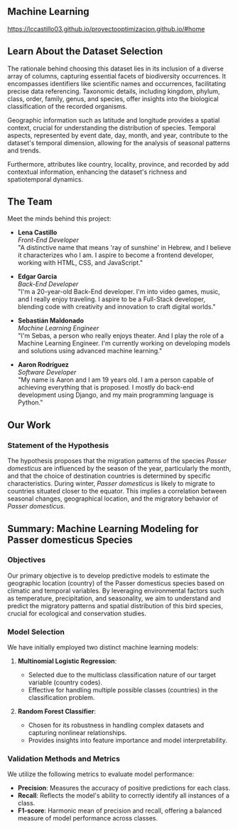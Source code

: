 ## Machine Learning

https://lccastillo03.github.io/proyectooptimizacion.github.io/#home


## Learn About the Dataset Selection

The rationale behind choosing this dataset lies in its inclusion of a diverse array of columns, capturing essential facets of biodiversity occurrences. It encompasses identifiers like scientific names and occurrences, facilitating precise data referencing. Taxonomic details, including kingdom, phylum, class, order, family, genus, and species, offer insights into the biological classification of the recorded organisms.

Geographic information such as latitude and longitude provides a spatial context, crucial for understanding the distribution of species. Temporal aspects, represented by event date, day, month, and year, contribute to the dataset's temporal dimension, allowing for the analysis of seasonal patterns and trends.

Furthermore, attributes like country, locality, province, and recorded by add contextual information, enhancing the dataset's richness and spatiotemporal dynamics.

## The Team

Meet the minds behind this project:

- **Lena Castillo**  
  *Front-End Developer*  
  "A distinctive name that means 'ray of sunshine' in Hebrew, and I believe it characterizes who I am. I aspire to become a frontend developer, working with HTML, CSS, and JavaScript."

- **Edgar Garcia**  
  *Back-End Developer*  
  "I'm a 20-year-old Back-End developer. I'm into video games, music, and I really enjoy traveling. I aspire to be a Full-Stack developer, blending code with creativity and innovation to craft digital worlds."

- **Sebastián Maldonado**  
  *Machine Learning Engineer*  
  "I'm Sebas, a person who really enjoys theater. And I play the role of a Machine Learning Engineer. I'm currently working on developing models and solutions using advanced machine learning."

- **Aaron Rodríguez**  
  *Software Developer*  
  "My name is Aaron and I am 19 years old. I am a person capable of achieving everything that is proposed. I mostly do back-end development using Django, and my main programming language is Python."


## Our Work

### Statement of the Hypothesis

The hypothesis proposes that the migration patterns of the species *Passer domesticus* are influenced by the season of the year, particularly the month, and that the choice of destination countries is determined by specific characteristics. During winter, *Passer domesticus* is likely to migrate to countries situated closer to the equator. This implies a correlation between seasonal changes, geographical location, and the migratory behavior of *Passer domesticus*.

## Summary: Machine Learning Modeling for Passer domesticus Species

### Objectives
Our primary objective is to develop predictive models to estimate the geographic location (country) of the Passer domesticus species based on climatic and temporal variables. By leveraging environmental factors such as temperature, precipitation, and seasonality, we aim to understand and predict the migratory patterns and spatial distribution of this bird species, crucial for ecological and conservation studies.

### Model Selection
We have initially employed two distinct machine learning models:

1. **Multinomial Logistic Regression**:
   - Selected due to the multiclass classification nature of our target variable (country codes).
   - Effective for handling multiple possible classes (countries) in the classification problem.

2. **Random Forest Classifier**:
   - Chosen for its robustness in handling complex datasets and capturing nonlinear relationships.
   - Provides insights into feature importance and model interpretability.

### Validation Methods and Metrics
We utilize the following metrics to evaluate model performance:

- **Precision**: Measures the accuracy of positive predictions for each class.
- **Recall**: Reflects the model's ability to correctly identify all instances of a class.
- **F1-score**: Harmonic mean of precision and recall, offering a balanced measure of model performance across classes.

